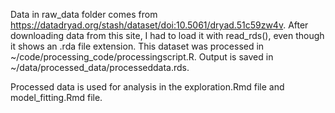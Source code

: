 Data in raw_data folder comes from https://datadryad.org/stash/dataset/doi:10.5061/dryad.51c59zw4v. After downloading data from this site, I had to load it with read_rds(), even though it shows an .rda file extension. This dataset was processed in ~/code/processing_code/processingscript.R. Output is saved in ~/data/processed_data/processeddata.rds.

Processed data is used for analysis in the exploration.Rmd file and model_fitting.Rmd file. 